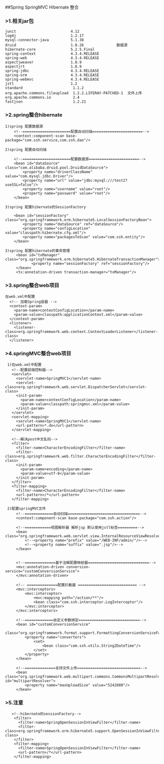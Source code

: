 ##Spring SpringMVC Hibernate 整合

### >1.相关jar包
    junit                         4.12
    log4j                         1.2.17
    mysql-connector-java          5.1.38
    druid                         1.0.26               数据源
    hibernate-core                5.2.5.Final
    spring-context                4.3.4.RELEASE
    spring-web                    4.3.4.RELEASE
    aspectjweaver                 1.8.9
    aspectjrt                     1.8.9
    spring-jdbc                   4.3.4.RELEASE
    spring-orm                    4.3.4.RELEASE
    spring-webmvc                 4.3.4.RELEASE
    jstl                          1.2
    standard                       1.1.2
    org.apache.commons.fileupload  1.2.2.LIFERAY-PATCHED-1  文件上传
    org.apache.commons.io          2.4
    fastjson                       1.2.21
    
### >2.spring整合hibernate

    1)spring 配置数据源
        <!--======================配置自动扫描=======================-->
        <context:component-scan base-package="com.ssh.service,com.ssh.dao"/>
      
    2)spring 配置自动扫描
    
        <!--======================配置数据源=======================-->
        <bean id="dataSource" class="com.alibaba.druid.pool.DruidDataSource">
            <property name="driverClassName" value="com.mysql.jdbc.Driver"/>
            <property name="url" value="jdbc:mysql:///test2?useSSL=false"/>
            <property name="username" value="root"/>
            <property name="password" value="root"/>
        </bean>                                         
        
    3)spring 配置hibernate的SessionFactory

        <bean id="sessionFactory" class="org.springframework.orm.hibernate5.LocalSessionFactoryBean">
            <property name="dataSource" ref="dataSource"/>
            <property name="configLocation" value="classpath:hibernate.cfg.xml"/>
            <property name="packagesToScan" value="com.ssh.entity"/>
        </bean>
        
    3)spring 配置hibernate的事务管理
         <bean id="txManager" class="org.springframework.orm.hibernate5.HibernateTransactionManager">
                <property name="sessionFactory" ref="sessionFactory"/>
         </bean>
         <tx:annotation-driven transaction-manager="txManager"/>
    
### >3.spring整合web项目
    
    在web.xml中配置
      <!-- 加载Spring容器 -->
      <context-param>
        <param-name>contextConfigLocation</param-name>
        <param-value>classpath:applicationContext.xml</param-value>
      </context-param>
      <listener>
        <listener-class>org.springframework.web.context.ContextLoaderListener</listener-class>
      </listener>

### >4.springMVC整合web项目

     1)在web.xml中配置
       <!--配置前端控制器-->
       <servlet>
         <servlet-name>SpringMVC1</servlet-name>
         <servlet-class>org.springframework.web.servlet.DispatcherServlet</servlet-class>
         <init-param>
           <param-name>contextConfigLocation</param-name>
           <param-value>classpath:springmvc.xml</param-value>
         </init-param>
       </servlet>
       <servlet-mapping>
         <servlet-name>SpringMVC1</servlet-name>
         <url-pattern>*.do</url-pattern>
       </servlet-mapping>
     
       <!--解决post中文乱码-->
       <filter>
         <filter-name>CharacterEncodingFilter</filter-name>
         <filter-class>org.springframework.web.filter.CharacterEncodingFilter</filter-class>
         <init-param>
           <param-name>encoding</param-name>
           <param-value>utf-8</param-value>
         </init-param>
       </filter>
       <filter-mapping>
         <filter-name>CharacterEncodingFilter</filter-name>
         <url-pattern>/*</url-pattern>
       </filter-mapping>
       
     2)配置springMVC文件
         <!--=============自动扫描=================================-->
         <context:component-scan base-package="com.ssh.action"/>
     
         <!--============视图解析器 解析jsp 默认使用jstl标签=========-->
         <bean class="org.springframework.web.servlet.view.InternalResourceViewResolver">
             <!--<property name="prefix" value="/WEB-INF/admin/"/>-->
             <!--<property name="suffix" value=".jsp"/>-->
         </bean>
     
     
         <!--==============基于注解配置映射器============================-->
         <mvc:annotation-driven conversion-service="customConversionService">
         </mvc:annotation-driven>
     
         <!-- ==============配置拦截器 =========================== -->
         <mvc:interceptors>
             <mvc:interceptor>
                 <mvc:mapping path="/action/**"/>
                 <bean class="com.ssh.interceptor.LogInterceptor"/>
             </mvc:interceptor>
         </mvc:interceptors>
     
         <!--=============自定义参数绑定============================-->
         <bean id="customConversionService"
               class="org.springframework.format.support.FormattingConversionServiceFactoryBean">
             <property name="converters">
                 <set>
                     <bean class="com.ssh.utils.String2DateTime"/>
                 </set>
             </property>
         </bean>
     
         <!--==============支持文件上传=============================-->
         <bean class="org.springframework.web.multipart.commons.CommonsMultipartResolver" id="multipartResolver">
             <property name="maxUploadSize" value="5242880"/>
         </bean>
         
         
### >5.注意
       <!--hibernate的sessionFactory-->
        <filter>
          <filter-name>SpringOpenSessionInViewFilter</filter-name>
          <filter-class>org.springframework.orm.hibernate5.support.OpenSessionInViewFilter</filter-class>
        </filter>
        <filter-mapping>
          <filter-name>SpringOpenSessionInViewFilter</filter-name>
          <url-pattern>/*</url-pattern>
        </filter-mapping>
         
         

